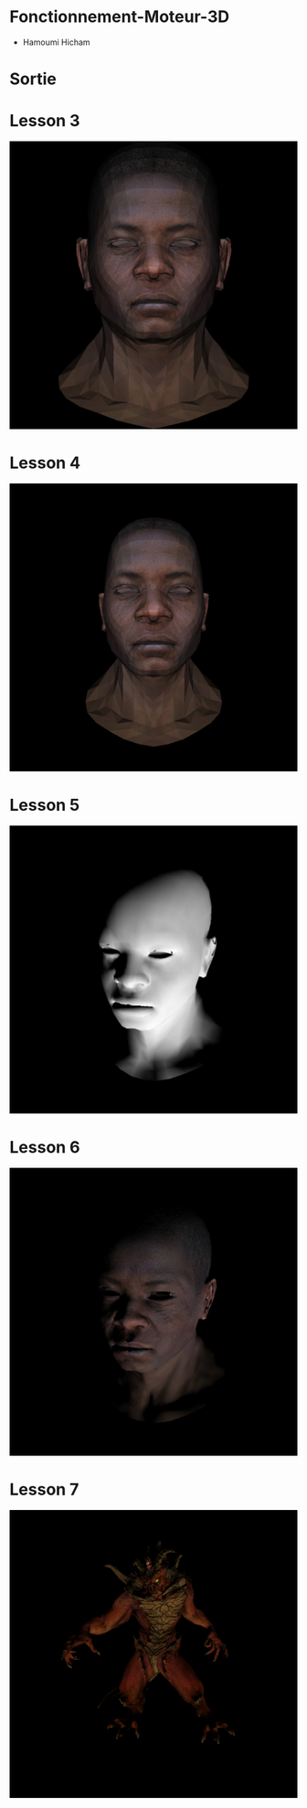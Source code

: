 # Fonctionnement-Moteur-3D
- Hamoumi Hicham

# Sortie

# Lesson 3
![](https://raw.githubusercontent.com/hiham/m3d/master/img/03.jpg)

# Lesson 4
![](https://raw.githubusercontent.com/hiham/m3d/master/img/4.jpg)

# Lesson 5
![](https://raw.githubusercontent.com/hiham/m3d/master/img/5.jpg)

# Lesson 6
![](https://raw.githubusercontent.com/hiham/m3d/master/img/6.jpg)

# Lesson 7
![](https://raw.githubusercontent.com/hiham/m3d/master/img/7.jpg)

